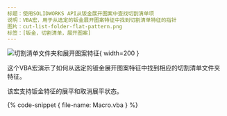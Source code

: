 ```yaml
---
标题：使用SOLIDWORKS API从钣金展开图案中查找切割清单项
说明：VBA宏，用于从选定的钣金展开图案特征中找到切割清单特征的指针
图片：cut-list-folder-flat-pattern.png
标签：[钣金，切割清单，展开图案]
---
```

![切割清单文件夹和展开图案特征](cut-list-folder-flat-pattern.png){ width=200 }

这个VBA宏演示了如何从选定的钣金展开图案特征中找到相应的切割清单文件夹特征。

该宏支持钣金特征的展平和取消展平状态。

{% code-snippet { file-name: Macro.vba } %}